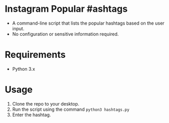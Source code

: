 # Instagram Popular #ashtags
- A command-line script that lists the popular hashtags based on the user input.
- No configuration or sensitive information required.

# Requirements
- Python 3.x

# Usage
1. Clone the repo to your desktop.
2. Run the script using the command `python3 hashtags.py`
3. Enter the hashtag.
